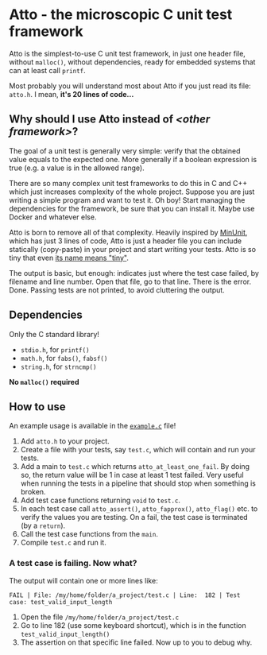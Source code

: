 Atto - the microscopic C unit test framework
===============================================================================

Atto is the simplest-to-use C unit test framework, in just one header file,
without `malloc()`, without dependencies, ready for embedded systems that
can at least call `printf`.

Most probably you will understand most about Atto if you just read its
file: `atto.h`. I mean, **it's 20 lines of code...**



Why should I use Atto instead of _\<other framework\>_?
-------------------------------------------------------

The goal of a unit test is generally very simple: verify that the obtained
value equals to the expected one. More generally if a boolean expression is
true (e.g. a value is in the allowed range).

There are so many complex unit test frameworks to do this in C and C++
which just increases complexity of the whole project. Suppose you are just
writing a simple program and want to test it. Oh boy! Start managing the
dependencies for the framework, be sure that you can install it. Maybe use
Docker and whatever else.

Atto is born to remove all of that complexity. Heavily inspired by
[MinUnit](http://www.jera.com/techinfo/jtns/jtn002.html), which has just 3
lines of code, Atto is just a header file you can include statically
(copy-paste) in your project and start writing your tests. Atto is so tiny that
even [its name means "tiny"](https://en.wikipedia.org/wiki/Atto-).

The output is basic, but enough: indicates just where the test case failed, by
filename and line number. Open that file, go to that line. There is the error.
Done. Passing tests are not printed, to avoid cluttering the output.



Dependencies
----------------------------------------

Only the C standard library!

- `stdio.h`, for `printf()`
- `math.h`, for `fabs()`, `fabsf()`
- `string.h`, for `strncmp()`

**No `malloc()` required**


How to use
----------------------------------------

An example usage is available in the [`example.c`](example.c) file!

1. Add `atto.h` to your project.
2. Create a file with your tests, say `test.c`, which will contain and run
   your tests.
3. Add a main to `test.c` which returns `atto_at_least_one_fail`. By doing
   so, the return value will be 1 in case at least 1 test failed. Very useful
   when running the tests in a pipeline that should stop when something is
   broken.
4. Add test case functions returning `void` to `test.c`.
5. In each test case call `atto_assert()`, `atto_fapprox()`, `atto_flag()` etc.
   to verify the values you are testing. On a fail, the test case is terminated
   (by a `return`).
6. Call the test case functions from the `main`.
7. Compile `test.c` and run it.


### A test case is failing. Now what?

The output will contain one or more lines like:

```
FAIL | File: /my/home/folder/a_project/test.c | Line:  182 | Test case: test_valid_input_length
```

1. Open the file `/my/home/folder/a_project/test.c`
2. Go to line 182 (use some keyboard shortcut), which is in the function
   `test_valid_input_length()`
3. The assertion on that specific line failed. Now up to you to debug why.
